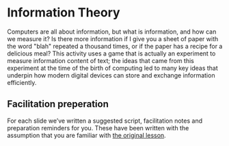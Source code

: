 # Information Theory

Computers are all about information, but what is information, and how can we measure it?
Is there more information if I give you a sheet of paper with the word "blah" repeated a thousand times, or if the paper has a recipe for a delicious meal?
This activity uses a game that is actually an experiment to measure information content of text; the ideas that came from this experiment at the time of the birth of computing led to many key ideas that underpin how modern digital devices can store and exchange information efficiently.

## Facilitation preperation

For each slide we’ve written a suggested script, facilitation notes and preparation reminders for you.
These have been written with the assumption that you are familiar with [the original lesson]('at_home:activity' 'guess-the-sentence').
